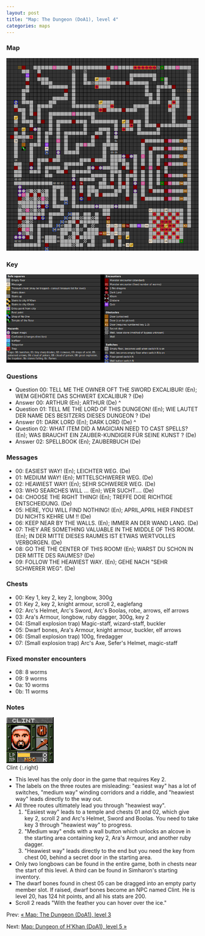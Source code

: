 ```yaml
---
layout: post
title: "Map: The Dungeon (DoA1), level 4"
categories: maps
---
```


### Map

![Dungeons of Avalon, dungeon level 4 map](../images/doa1-d4.png "Dungeon level 4 map")

### Key

![Dungeons of Avalon, map key](../images/doa1-key.png "Map key")

### Questions

* Question 00: TELL ME THE OWNER OFT THE SWORD EXCALIBUR! (En);
      WEM GEH&Ouml;RTE DAS SCHWERT EXCALIBUR ? (De)
* Answer 00: ARTHUR (En);
      ARTHUR (De)
^
* Question 01: TELL ME THE LORD OF THIS DUNGEON! (En);
      WIE LAUTET DER NAME DES BESITZERS DIESES DUNGEON ? (De)
* Answer 01: DARK LORD (En);
      DARK LORD (De)
^
* Question 02: WHAT ITEM DID A MAGICIAN NEED TO CAST SPELLS? (En);
      WAS BRAUCHT EIN ZAUBER-KUNDIGER F&Uuml;R SEINE KUNST ? (De)
* Answer 02: SPELLBOOK (En);
      ZAUBERBUCH (De)

### Messages

* 00: EASIEST WAY! (En);
      LEICHTER WEG. (De)
* 01: MEDIUM WAY! (En);
      MITTELSCHWERER WEG. (De)
* 02: HEAWIEST WAY! (En);
      SEHR SCHWERER WEG. (De)
* 03: WHO SEARCHES WILL ... (En);
      WER SUCHT.... (De)
* 04: CHOOSE THE RIGHT THING! (En);
      TREFFE DOIE RICHTIGE ENTSCHEIDUNG. (De)
* 05: HERE, YOU WILL FIND NOTHING! (En);
      APRIL,APRIL HIER FINDEST DU NICHTS KEHRE UM !! (De)
* 06: KEEP NEAR BY THE WALLS. (En);
      IMMER AN DER WAND LANG. (De)
* 07: THEY ARE SOMETHING VALUABLE IN THE MIDDLE OF THS ROOM. (En);
      IN DER MITTE DIESES RAUMES IST ETWAS WERTVOLLES VERBORGEN. (De)
* 08: GO THE THE CENTER OF THIS ROOM! (En);
      WARST DU SCHON IN DER MITTE DES RAUMES? (De)
* 09: FOLLOW THE HEAWIEST WAY. (En);
      GEHE NACH "SEHR SCHWERER WEG". (De)

### Chests

* 00: Key 1, key 2, key 2, longbow, 300g
* 01: Key 2, key 2, knight armour, scroll 2, eaglefang
* 02: Arc's Helmet, Arc's Sword, Arc's Boolas, robe, arrows, elf arrows
* 03: Ara's Armour, longbow, ruby dagger, 300g, key 2
* 04: (Small explosion trap) Magic-staff, wizard-staff, buckler
* 05: Dwarf bones, Ara's Armour, knight armour, buckler, elf arrows
* 06: (Small explosion trap) 100g, firedagger
* 07: (Small explosion trap) Arc's Axe, Sefer's Helmet, magic-staff

### Fixed monster encounters

* 08: 8 worms
* 09: 9 worms
* 0a: 10 worms
* 0b: 11 worms

### Notes

![Clint](../images/npc_clint.png "Clint")<br>Clint
{:.right}

* This level has the only door in the game that requires Key 2.
* The labels on the three routes are misleading: "easiest way" has a lot of
  switches, "medium way" winding corridors and a riddle, and "heawiest way"
  leads directly to the way out.
* All three routes ultimately lead you through "heawiest way".
  1. "Easiest way" leads to a temple and chests 01 and 02, which give
  key 2, scroll 2 and Arc's Helmet, Sword and Boolas. You need to take key 3
  through "heawiest way" to progress.
  2. "Medium way" ends with a wall button which unlocks an alcove in the
  starting area containing key 2, Ara's Armour, and another ruby dagger.
  3. "Heawiest way" leads directly to the end but you need the key from
  chest 00, behind a secret door in the starting area.
* Only two longbows can be found in the entire game, both in chests near the
  start of this level. A third can be found in Simharon's starting
  inventory.
* The dwarf bones found in chest 05 can be dragged into an empty party member
  slot. If raised, dwarf bones become an NPC named Clint. He is level 20, has
  124 hit points, and all his stats are 200.
* Scroll 2 reads "With the feather you can hover over the ice."

Prev: [&laquo; Map: The Dungeon (DoA1), level 3](doa1-dungeon3.html)

Next: [Map: Dungeon of H'Khan (DoA1), level 5 &raquo;](doa1-dungeon5.html)
